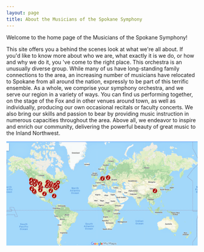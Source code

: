 ```yaml
---
layout: page
title: About the Musicians of the Spokane Symphony
---
```


Welcome to the home page of the Musicians of the Spokane Symphony!

This site offers you a behind the scenes look at what we're all about. If you'd
like to know more about who we are, what exactly it is we do, or how and why we
do it, you 've come to the right place. This orchestra is an unusually diverse
group. While many of us have long-standing family connections to the area, an
increasing number of musicians have relocated to Spokane from all around the
nation, expressly to be part of this terrific ensemble. As a whole, we comprise
your symphony orchestra, and we serve our region in a variety of ways. You can
find us performing together, on the stage of the Fox and in other venues around
town, as well as individually, producing our own occasional recitals or faculty
concerts. We also bring our skills and passion to bear by providing music
instruction in numerous capacities throughout the area. Above all, we endeavor
to inspire and enrich our community, delivering the powerful beauty of great
music to the Inland Northwest.

<img src="/assets/img/ssomusicianmap.png">
